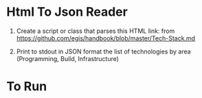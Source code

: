 # Html To Json Reader

1) Create a script or class that parses this HTML link: from https://github.com/egis/handbook/blob/master/Tech-Stack.md
 
2)  Print to stdout in JSON format the list of technologies by area (Programming, Build, Infrastructure)

# To Run
